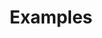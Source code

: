 ---
title: Examples
position: 2
right_code: |
    ~~~ python
    from steem.account import Account
    account = Account("xeroc")
    print(account)
    print(account.reputation())
    print(account.balances)
    ~~~
    {: title="Accounts"}
---